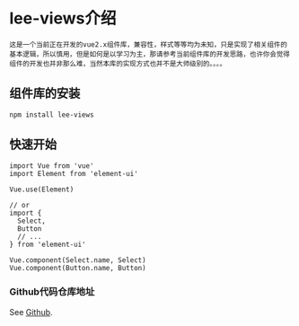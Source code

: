 # lee-views介绍
```
这是一个当前正在开发的vue2.x组件库，兼容性，样式等等均为未知，只是实现了相关组件的基本逻辑，所以慎用，但是如何是以学习为主，那请参考当前组件库的开发思路，也许你会觉得组件的开发也并非那么难，当然本库的实现方式也并不是大师级别的。。。。
```

## 组件库的安装
```
npm install lee-views
```

## 快速开始
```
import Vue from 'vue'
import Element from 'element-ui'
 
Vue.use(Element)
 
// or
import {
  Select,
  Button
  // ...
} from 'element-ui'
 
Vue.component(Select.name, Select)
Vue.component(Button.name, Button)
```

### Github代码仓库地址
See [Github](https://github.com/Leexiaop/lee-views).
